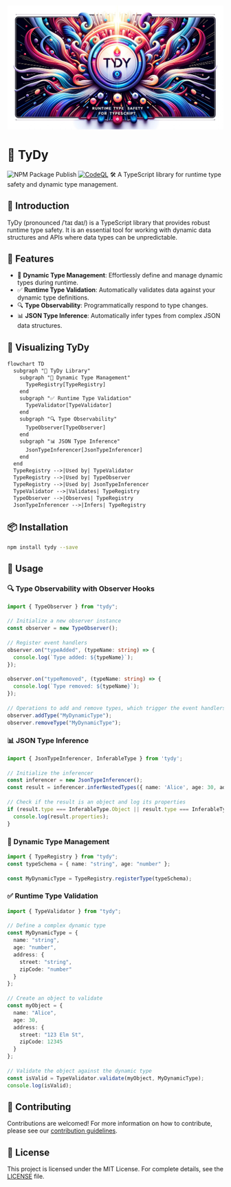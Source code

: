 ![](banner.jpg)

# 🌌 TyDy

![NPM Package Publish](https://github.com/Mervsy/TyDy/actions/workflows/npm-publish.yml/badge.svg)
[![CodeQL](https://github.com/Mervsy/TyDy/actions/workflows/github-code-scanning/codeql/badge.svg)](https://github.com/Mervsy/TyDy/actions/workflows/github-code-scanning/codeql)
🛠 A TypeScript library for runtime type safety and dynamic type management.

## 🎉 Introduction

TyDy (pronounced /ˈtaɪ daɪ/) is a TypeScript library that provides robust runtime type safety. It is an essential tool for working with dynamic data structures and APIs where data types can be unpredictable.

## 🌈 Features

- 💼 **Dynamic Type Management**: Effortlessly define and manage dynamic types during runtime.
- ✅ **Runtime Type Validation**: Automatically validates data against your dynamic type definitions.
- 🔍 **Type Observability**: Programmatically respond to type changes.
- 📊 **JSON Type Inference**: Automatically infer types from complex JSON data structures.

## 🌟 Visualizing TyDy

```mermaid
flowchart TD
  subgraph "🌌 TyDy Library"
    subgraph "💼 Dynamic Type Management"
      TypeRegistry[TypeRegistry]
    end
    subgraph "✅ Runtime Type Validation"
      TypeValidator[TypeValidator]
    end
    subgraph "🔍 Type Observability"
      TypeObserver[TypeObserver]
    end
    subgraph "📊 JSON Type Inference"
      JsonTypeInferencer[JsonTypeInferencer]
    end
  end
  TypeRegistry -->|Used by| TypeValidator
  TypeRegistry -->|Used by| TypeObserver
  TypeRegistry -->|Used by| JsonTypeInferencer
  TypeValidator -->|Validates| TypeRegistry
  TypeObserver -->|Observes| TypeRegistry
  JsonTypeInferencer -->|Infers| TypeRegistry
```

## 📦 Installation

```bash
npm install tydy --save
```

## 🚀 Usage

### 🔍 Type Observability with Observer Hooks

```typescript
import { TypeObserver } from "tydy";

// Initialize a new observer instance
const observer = new TypeObserver();

// Register event handlers
observer.on("typeAdded", (typeName: string) => {
  console.log(`Type added: ${typeName}`);
});

observer.on("typeRemoved", (typeName: string) => {
  console.log(`Type removed: ${typeName}`);
});

// Operations to add and remove types, which trigger the event handlers
observer.addType("MyDynamicType");
observer.removeType("MyDynamicType");
```

### 📊 JSON Type Inference

```typescript
import { JsonTypeInferencer, InferableType } from 'tydy';

// Initialize the inferencer
const inferencer = new JsonTypeInferencer();
const result = inferencer.inferNestedTypes({ name: 'Alice', age: 30, address: { street: '123 Elm St' } });

// Check if the result is an object and log its properties
if (result.type === InferableType.Object || result.type === InferableType.NestedObject) {
  console.log(result.properties);
}
```

### 💼 Dynamic Type Management

```typescript
import { TypeRegistry } from "tydy";
const typeSchema = { name: "string", age: "number" };

const MyDynamicType = TypeRegistry.registerType(typeSchema);
```

### ✅ Runtime Type Validation

```typescript
import { TypeValidator } from "tydy";

// Define a complex dynamic type
const MyDynamicType = {
  name: "string",
  age: "number",
  address: {
    street: "string",
    zipCode: "number"
  }
};

// Create an object to validate
const myObject = {
  name: "Alice",
  age: 30,
  address: {
    street: "123 Elm St",
    zipCode: 12345
  }
};

// Validate the object against the dynamic type
const isValid = TypeValidator.validate(myObject, MyDynamicType);
console.log(isValid);
```

## 🙌 Contributing

Contributions are welcomed! For more information on how to contribute, please see our [contribution guidelines](./CONTRIBUTING.md).

## 📝 License

This project is licensed under the MIT License. For complete details, see the [LICENSE](./LICENSE) file.
